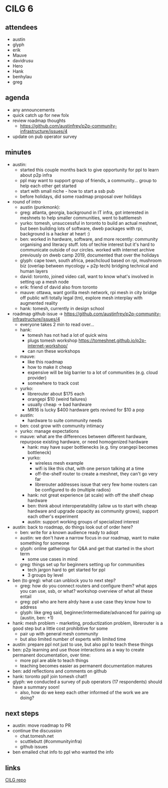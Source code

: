 # CILG 6

## attendees

- austin
- glyph
- erik
- Mauve
- davidrusu
- Hero
- Hank
- benhylau
- greg

## agenda

- any announcements
- quick catch up for new folx
- review roadmap thoughts
  - https://github.com/austinfrey/p2p-community-infrastructure/issues/4
- update on pub operator survey

## minutes

- austin:
  - started this couple months back to give opportunity for ppl to learn about p2p infra
  - ppl may want to support group of friends, a community... group to help each other get started
  - start with small niche - how to start a ssb pub
  - before holidays, did some roadmap proposal over holidays
- round of intro
  - austin (punkmonk):
  - greg: atlanta, georgia, background in IT infra, got interested in meshnets to help smaller communities, went to battlemesh
  - yurko: tomesh, unsuccessful in toronto to build an actual meshnet, but been building lots of software, dweb packages with rpi, background is a hacker at heart :)
  - ben: worked in hardware, software, and more recently: community organising and literacy stuff. lots of techie interest but it's hard to communicate outside of our circles. worked with internet archive previously on dweb camp 2019, documented that over the holidays
  - glyph: cape town, south africa, peachcloud based on rpi, mushroom biz (overlap between mycology + p2p tech) bridging technical and human layers
  - david: toronto, joined video call, want to know what's involved in setting up a mesh node
  - erik: friend of david also from toronto
  - mauve: ottawa, want gorilla mesh network, rpi mesh in city bridge off public wifi totally legal (tm), explore mesh interplay with augmented reality
  - hank: tomesh, currently in design school
- roadmap github issue -> https://github.com/austinfrey/p2p-community-infrastructure/issues/4
  - everyone takes 2 min to read over...
  - hank:
    - tomesh has not had a lot of quick wins
    - plugs tomesh workshop https://tomeshnet.github.io/p2p-internet-workshop/
    - can run these workshops
  - mauve:
    - like this roadmap
    - how to make it cheap
    - expensive will be big barrier to a lot of communities (e.g. cloud provider)
    - somewhere to track cost
  - yurko:
    - librerouter about $175 each
    - orangepi $10 (weird failures)
    - usually cheap -> bad hardware
    - MR16 is lucky $400 hardware gets revived for $10 a pop
  - austin:
    - hardware to suite community needs
  - ben: cost grow with community intimacy
  - yurko: manage expectations
  - mauve: what are the differences between different hardware, repurpose existing hardware, or need homogenized hardware
    - hank: may have super bottlenecks (e.g. tiny orangepi becomes bottleneck)
    - yurko:
      - wireless mesh example
      - wifi is like this chat, with one person talking at a time
      - off-the-shelf router to create a meshnet, they can't go very far
      - librerouter addresses issue that very few home routers can be configured to do (multiple radios)
    - hank: not great experience (at scale) with off the shelf cheap hardware
    - ben: think about interoperatability (allow us to start with cheap hardware and upgrade capacity as community grows), support each other's experiment
    - austin: support working groups of specialized interest
- austin: back to roadmap, do things look out of order here?
  - ben: write for a known audience ready to adopt
  - austin: we don't have a narrow focus in our roadmap, want to make something for someone
  - glyph: online gatherings for Q&A and get that started in the short term
    - some use cases in mind
  - greg: things set up for beginners setting up for communities
    - tech jargon hard to get started for ppl
    - 3 groups by level
- ben (to greg): what can unblock you to next step?
  - greg: how do you connect routers and configure them? what apps you can use, ssb, or what? workshop overview of what all these entail
  - greg: ppl who are here alrdy have a use case they know how to address
  - glyph: like greg said, beginner/intermediate/advanced for pairing up (austin, ben: +1)
- hank: mesh problem - marketing, productization problem, librerouter is a good step but a little cost prohibitive for some
  - pair up with general mesh community
  - but also limited number of experts with limited time
- austin: prepare ppl not just to use, but also ppl to teach these things
- ben: p2p learning and use those interactions as a way to create permanent documentation, over time:
  - more ppl are able to teach things
  - teaching becomes easier as permanent documentation matures
- ben: add reflections and comments on github
- hank: toronto ppl! join tomesh chat!!
- glyph: we conducted a survey of pub operators (17 respondents) should have a summary soon!
  - also, how do we keep each other informed of the work we are doing?

## next steps

- austin: move roadmap to PR
- continue the discussion
  - chat.tomesh.net
  - scuttlebutt (#communityinfra)
  - github issues
- ben emailed chat info to ppl who wanted the info

## links

[CILG repo](https://github.com/austinfrey/p2p-community-infrastructure)
